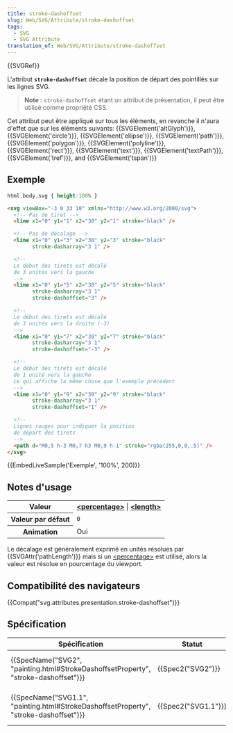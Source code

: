 ```yaml
---
title: stroke-dashoffset
slug: Web/SVG/Attribute/stroke-dashoffset
tags:
  - SVG
  - SVG Attribute
translation_of: Web/SVG/Attribute/stroke-dashoffset
---
```

{{SVGRef}}

L'attribut **`stroke-dashoffset`** décale la position de départ des pointillés sur les lignes SVG.

> **Note :** `stroke-dashoffset` étant un attribut de présentation, il peut être utilisé comme propriété CSS.

Cet attribut peut être appliqué sur tous les éléments, en revanche il n'aura d'effet que sur les éléments suivants: {{SVGElement('altGlyph')}}, {{SVGElement('circle')}}, {{SVGElement('ellipse')}}, {{SVGElement('path')}}, {{SVGElement('polygon')}}, {{SVGElement('polyline')}}, {{SVGElement('rect')}}, {{SVGElement('text')}}, {{SVGElement('textPath')}}, {{SVGElement('tref')}}, and {{SVGElement('tspan')}}

## Exemple

```css hidden
html,body,svg { height:100% }
```

```html
<svg viewBox="-3 0 33 10" xmlns="http://www.w3.org/2000/svg">
  <!-- Pas de tiret -->
  <line x1="0" y1="1" x2="30" y2="1" stroke="black" />

  <!-- Pas de décalage -->
  <line x1="0" y1="3" x2="30" y2="3" stroke="black"
        stroke-dasharray="3 1" />

  <!--
  Le début des tirets est décalé
  de 3 unités vers la gauche
  -->
  <line x1="0" y1="5" x2="30" y2="5" stroke="black"
        stroke-dasharray="3 1"
        stroke-dashoffset="3" />

  <!--
  Le début des tirets est décalé
  de 3 unités vers la droite (-3)
  -->
  <line x1="0" y1="7" x2="30" y2="7" stroke="black"
        stroke-dasharray="3 1"
        stroke-dashoffset="-3" />

  <!--
  Le début des tirets est décalé
  de 1 unité vers la gauche
  ce qui affiche la même chose que l'exemple précédent
  -->
  <line x1="0" y1="9" x2="30" y2="9" stroke="black"
        stroke-dasharray="3 1"
        stroke-dashoffset="1" />

  <!--
  Lignes rouges pour indiquer la position
  de départ des tirets
  -->
  <path d="M0,5 h-3 M0,7 h3 M0,9 h-1" stroke="rgba(255,0,0,.5)" />
</svg>
```

{{EmbedLiveSample('Exemple', '100%', 200)}}

## Notes d'usage

<table class="standard-table">
  <tbody>
    <tr>
      <th scope="row">Valeur</th>
      <td>
        <strong
          ><a
            href="/fr/SVG/Content_type#Percentage"
            title="en/SVG/Content_type#Percentage"
            >&#x3C;percentage></a
          ></strong
        >
        |
        <strong
          ><a
            href="/fr/SVG/Content_type#Length"
            title="en/SVG/Content_type#Length"
            >&#x3C;length></a
          ></strong
        >
      </td>
    </tr>
    <tr>
      <th scope="row">Valeur par défaut</th>
      <td><code>0</code></td>
    </tr>
    <tr>
      <th scope="row">Animation</th>
      <td>Oui</td>
    </tr>
  </tbody>
</table>

Le décalage est généralement exprimé en unités résolues par {{SVGAttr('pathLength')}} mais si un [\<percentage>](/fr/SVG/Content_type#Percentage "en/SVG/Content_type#Percentage") est utilisé, alors la valeur est résolue en pourcentage du viewport.

## Compatibilité des navigateurs

{{Compat("svg.attributes.presentation.stroke-dashoffset")}}

## Spécification

| Spécification                                                                                                    | Statut                   | Commentaire                                     |
| ---------------------------------------------------------------------------------------------------------------- | ------------------------ | ----------------------------------------------- |
| {{SpecName("SVG2", "painting.html#StrokeDashoffsetProperty", "stroke-dashoffset")}} | {{Spec2("SVG2")}} | Définition pour les formes et le texte          |
| {{SpecName("SVG1.1", "painting.html#StrokeDashoffsetProperty", "stroke-dashoffset")}} | {{Spec2("SVG1.1")}} | Définition initiale pour les formes et le texte |

